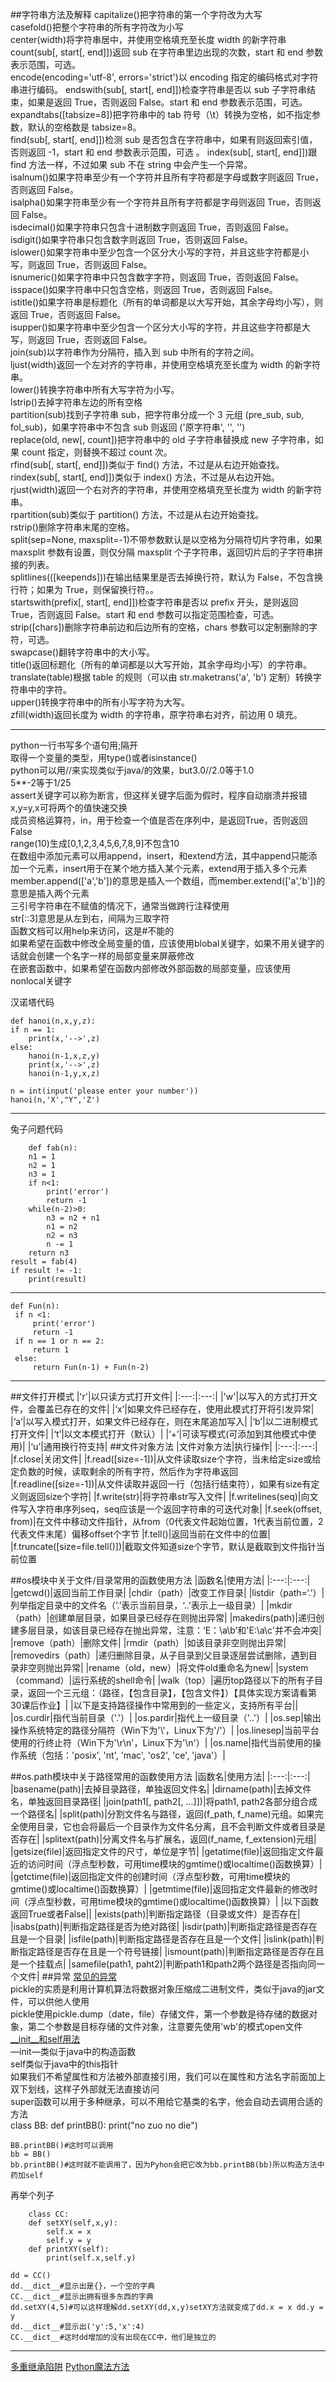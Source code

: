 ##字符串方法及解释
capitalize()把字符串的第一个字符改为大写  
casefold()把整个字符串的所有字符改为小写  
center(width)将字符串居中，并使用空格填充至长度 width 的新字符串  
count(sub[, start[, end]])返回 sub 在字符串里边出现的次数，start 和 end 参数表示范围，可选。  
encode(encoding='utf-8', errors='strict')以 encoding 指定的编码格式对字符串进行编码。
endswith(sub[, start[, end]])检查字符串是否以 sub 子字符串结束，如果是返回 True，否则返回 False。start 和 end 参数表示范围，可选。  
expandtabs([tabsize=8])把字符串中的 tab 符号（\t）转换为空格，如不指定参数，默认的空格数是 tabsize=8。  
find(sub[, start[, end]])检测 sub 是否包含在字符串中，如果有则返回索引值，否则返回 -1，start 和 end 参数表示范围，可选  。
index(sub[, start[, end]])跟 find 方法一样，不过如果 sub 不在 string 中会产生一个异常。  
isalnum()如果字符串至少有一个字符并且所有字符都是字母或数字则返回 True，否则返回 False。  
isalpha()如果字符串至少有一个字符并且所有字符都是字母则返回 True，否则返回 False。  
isdecimal()如果字符串只包含十进制数字则返回 True，否则返回 False。  
isdigit()如果字符串只包含数字则返回 True，否则返回 False。  
islower()如果字符串中至少包含一个区分大小写的字符，并且这些字符都是小写，则返回 True，否则返回 False。  
isnumeric()如果字符串中只包含数字字符，则返回 True，否则返回 False。  
isspace()如果字符串中只包含空格，则返回 True，否则返回 False。  
istitle()如果字符串是标题化（所有的单词都是以大写开始，其余字母均小写），则返回 True，否则返回 False。  
isupper()如果字符串中至少包含一个区分大小写的字符，并且这些字符都是大写，则返回 True，否则返回 False。  
join(sub)以字符串作为分隔符，插入到 sub 中所有的字符之间。  
ljust(width)返回一个左对齐的字符串，并使用空格填充至长度为 width 的新字符串。  
lower()转换字符串中所有大写字符为小写。  
lstrip()去掉字符串左边的所有空格  
partition(sub)找到子字符串 sub，把字符串分成一个 3 元组 (pre_sub, sub, fol_sub)，如果字符串中不包含 sub 则返回 ('原字符串', '', '')  
replace(old, new[, count])把字符串中的 old 子字符串替换成 new 子字符串，如果 count 指定，则替换不超过 count 次。  
rfind(sub[, start[, end]])类似于 find() 方法，不过是从右边开始查找。  
rindex(sub[, start[, end]])类似于 index() 方法，不过是从右边开始。  
rjust(width)返回一个右对齐的字符串，并使用空格填充至长度为 width 的新字符串。  
rpartition(sub)类似于 partition() 方法，不过是从右边开始查找。  
rstrip()删除字符串末尾的空格。  
split(sep=None, maxsplit=-1)不带参数默认是以空格为分隔符切片字符串，如果 maxsplit 参数有设置，则仅分隔 maxsplit 个子字符串，返回切片后的子字符串拼接的列表。  
splitlines(([keepends]))在输出结果里是否去掉换行符，默认为 False，不包含换行符；如果为 True，则保留换行符。。  
startswith(prefix[, start[, end]])检查字符串是否以 prefix 开头，是则返回 True，否则返回 False。start 和 end 参数可以指定范围检查，可选。  
strip([chars])删除字符串前边和后边所有的空格，chars 参数可以定制删除的字符，可选。  
swapcase()翻转字符串中的大小写。  
title()返回标题化（所有的单词都是以大写开始，其余字母均小写）的字符串。  
translate(table)根据 table 的规则（可以由 str.maketrans('a', 'b') 定制）转换字符串中的字符。   
upper()转换字符串中的所有小写字符为大写。  
zfill(width)返回长度为 width 的字符串，原字符串右对齐，前边用 0 填充。  

***
python一行书写多个语句用;隔开  
取得一个变量的类型，用type()或者isinstance()  
python可以用//来实现类似于java/的效果，but3.0//2.0等于1.0  
5**-2等于1/25  
assert关键字可以称为断言，但这样关键字后面为假时，程序自动崩溃并报错  
x,y=y,x可将两个的值快速交换  
成员资格运算符，in，用于检查一个值是否在序列中，是返回True，否则返回False  
range(10)生成[0,1,2,3,4,5,6,7,8,9]不包含10  
在数组中添加元素可以用append，insert，和extend方法，其中append只能添加一个元素，insert用于在某个地方插入某个元素，extend用于插入多个元素  
member.append(['a','b'])的意思是插入一个数组，而member.extend(['a','b'])的意思是插入两个元素  
三引号字符串在不赋值的情况下，通常当做跨行注释使用  
str[::3]意思是从左到右，间隔为三取字符  
函数文档可以用help来访问，这是#不能的  
如果希望在函数中修改全局变量的值，应该使用blobal关键字，如果不用关键字的话就会创建一个名字一样的局部变量来屏蔽修改    
在嵌套函数中，如果希望在函数内部修改外部函数的局部变量，应该使用nonlocal关键字

汉诺塔代码

    def hanoi(n,x,y,z):
    if n == 1:
        print(x,'-->',z)
    else:
        hanoi(n-1,x,z,y)
        print(x,'-->',z)
        hanoi(n-1,y,x,z)

    n = int(input('please enter your number'))
    hanoi(n,'X',"Y",'Z')
***
兔子问题代码

        def fab(n):
        n1 = 1
        n2 = 1
        n3 = 1
        if n<1:
            print('error')
            return -1
        while(n-2)>0:
            n3 = n2 + n1
            n1 = n2
            n2 = n3
            n -= 1
        return n3
    result = fab(4)
    if result != -1:
        print(result)
***

    def Fun(n):
     if n <1:
         print('error')
         return -1
     if n == 1 or n == 2:
         return 1
     else:
         return Fun(n-1) + Fun(n-2)
***
##文件打开模式
|'r'|以只读方式打开文件|
|:---:|:---:|
|'w'|以写入的方式打开文件，会覆盖已存在的文件|
|‘x’|如果文件已经存在，使用此模式打开将引发异常|
|‘a’|以写入模式打开，如果文件已经存在，则在末尾追加写入|
|‘b’|以二进制模式打开文件|
|‘t’|以文本模式打开（默认）|
|‘+’|可读写模式(可添加到其他模式中使用)|
|‘u’|通用换行符支持|
##文件对象方法
|文件对象方法|执行操作|
|:---:|:---:|
|f.close|关闭文件|
|f.read([size=-1])|从文件读取size个字符，当未给定size或给定负数的时候，读取剩余的所有字符，然后作为字符串返回
|f.readline([size=-1])|从文件读取并返回一行（包括行结束符），如果有size有定义则返回size个字符|
|f.write(str)|将字符串str写入文件|
|f.writelines(seq)|向文件写入字符串序列seq，seq应该是一个返回字符串的可迭代对象|
|f.seek(offset, from)|在文件中移动文件指针，从from（0代表文件起始位置，1代表当前位置，2代表文件末尾）偏移offset个字节
|f.tell()|返回当前在文件中的位置|
|f.truncate([size=file.tell()])|截取文件知道size个字节，默认是截取到文件指针当前位置

##os模块中关于文件/目录常用的函数使用方法
|函数名|使用方法|
|:---:|:---:|
|getcwd()|返回当前工作目录|
|chdir（path）|改变工作目录|
|listdir（path=‘.’）|列举指定目录中的文件名（‘.’表示当前目录，‘..’表示上一级目录）|
|mkdir（path）|创建单层目录，如果目录已经存在则抛出异常|
|makedirs(path)|递归创建多层目录，如该目录已经存在抛出异常，注意：‘E：\\a\\b’和'E:\\a\\c'并不会冲突|
|remove（path）|删除文件|
|rmdir（path）|如该目录非空则抛出异常|
|removedirs（path）|递归删除目录，从子目录到父目录逐层尝试删除，遇到目录非空则抛出异常|
|rename（old，new）|将文件old重命名为new|
|system（command）|运行系统的shell命令|
|walk（top）|遍历top路径以下的所有子目录，返回一个三元组：（路径，【包含目录】，【包含文件】）【具体实现方案请看第30课后作业】|
|以下是支持路径操作中常用到的一些定义，支持所有平台||
|os.curdir|指代当前目录（'.'）|
|os.pardir|指代上一级目录（'..'）|
|os.sep|输出操作系统特定的路径分隔符（Win下为'\\'，Linux下为'/'）|
|os.linesep|当前平台使用的行终止符（Win下为'\r\n'，Linux下为'\n'）|
|os.name|指代当前使用的操作系统（包括：'posix',  'nt', 'mac', 'os2', 'ce', 'java'）|

##os.path模块中关于路径常用的函数使用方法
|函数名|使用方法|
|:---:|:---:|
|basename(path)|去掉目录路径，单独返回文件名|
|dirname(path)|去掉文件名，单独返回目录路径|
|join(path1[, path2[, ...]])|将path1, path2各部分组合成一个路径名|
|split(path)|分割文件名与路径，返回(f_path, f_name)元组。如果完全使用目录，它也会将最后一个目录作为文件名分离，且不会判断文件或者目录是否存在|
|splitext(path)|分离文件名与扩展名，返回(f_name, f_extension)元组|
|getsize(file)|返回指定文件的尺寸，单位是字节|
|getatime(file)|返回指定文件最近的访问时间（浮点型秒数，可用time模块的gmtime()或localtime()函数换算）|
|getctime(file)|返回指定文件的创建时间（浮点型秒数，可用time模块的gmtime()或localtime()函数换算）|
|getmtime(file)|返回指定文件最新的修改时间（浮点型秒数，可用time模块的gmtime()或localtime()函数换算）|
|以下函数返回True或者False||
|exists(path)|判断指定路径（目录或文件）是否存在|
|isabs(path)|判断指定路径是否为绝对路径|
|isdir(path)|判断指定路径是否存在且是一个目录|
|isfile(path)|判断指定路径是否存在且是一个文件|
|islink(path)|判断指定路径是否存在且是一个符号链接|
|ismount(path)|判断指定路径是否存在且是一个挂载点|
|samefile(path1, paht2)|判断path1和path2两个路径是否指向同一个文件| 
##异常
[常见的异常](https://fishc.com.cn/thread-45814-1-2.html)  
pickle的实质是利用计算机算法将数据对象压缩成二进制文件，类似于java的jar文件，可以供他人使用  
pickle使用pickle.dump（date，file）存储文件，第一个参数是待存储的数据对象，第二个参数是目标存储的文件对象，注意要先使用'wb'的模式open文件  
[__init__和self用法](https://blog.csdn.net/CLHugh/article/details/75000104)  
—init—类似于java中的构造函数  
self类似于java中的this指针  
如果我们不希望属性和方法被外部直接引用，我们可以在属性和方法名字前面加上双下划线，这样子外部就无法直接访问  
super函数可以用于多种继承，可以不用给它基类的名字，他会自动去调用合适的方法  
	    class BB:
	    def printBB():
	        print("no zuo no die")
	
	BB.printBB()#这时可以调用
	bb = BB()
	bb.printBB()#这时就不能调用了，因为Pyhon会把它改为bb.printBB(bb)所以构造方法中药加self
再举个列子

	    class CC:
        def setXY(self,x,y):
            self.x = x
            self.y = y
        def printXY(self):
            print(self.x,self.y)

    dd = CC()
    dd.__dict__#显示出是{}，一个空的字典
    CC.__dict__#显示出拥有很多东西的字典
    dd.setXY(4,5)#可以这样理解dd.setXY(dd,x,y)setXY方法就变成了dd.x = x dd.y = y
    dd.__dict__#显示出('y':5,'x':4)
    CC.__dict__#这时dd增加的没有出现在CC中，他们是独立的

***
[多重继承陷阱](https://fishc.com.cn/thread-48759-1-2.html)
[Python魔法方法](https://fishc.com.cn/thread-48793-1-2.html)

